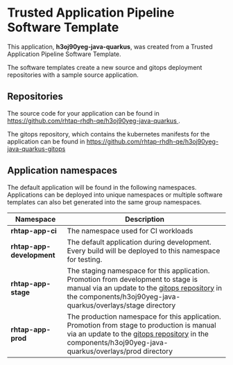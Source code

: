 # Trusted Application Pipeline Software Template

This application, **h3oj90yeg-java-quarkus**, was created from a Trusted Application Pipeline Software Template.

The software templates create a new source and gitops deployment repositories with a sample source application. 

## Repositories

The source code for your application can be found in [https://github.com/rhtap-rhdh-qe/h3oj90yeg-java-quarkus ](https://github.com/rhtap-rhdh-qe/h3oj90yeg-java-quarkus ).
 
The gitops repository, which contains the kubernetes manifests for the application can be found in 
[https://github.com/rhtap-rhdh-qe/h3oj90yeg-java-quarkus-gitops ](https://github.com/rhtap-rhdh-qe/h3oj90yeg-java-quarkus-gitops ) 

## Application namespaces 

The default application will be found in the following namespaces. Applications can be deployed into unique namespaces or multiple software templates can also bet generated into the same group namespaces.  

|  Namespace   |  Description   |  
| -------- | -------- |
| **rhtap-app-ci** | The namespace used for CI workloads |
| **rhtap-app-development** | The default application during development. Every build will be deployed to this namespace for testing. |
| **rhtap-app-stage** | The staging namespace for this application. Promotion from development to stage is manual via an update to the [gitops repository](https://github.com/rhtap-rhdh-qe/h3oj90yeg-java-quarkus-gitops ) in the components/h3oj90yeg-java-quarkus/overlays/stage directory |
| **rhtap-app-prod** | The production namespace for this application. Promotion from stage to production is manual via an update to the [gitops repository](https://github.com/rhtap-rhdh-qe/h3oj90yeg-java-quarkus-gitops ) in the components/h3oj90yeg-java-quarkus/overlays/prod directory |